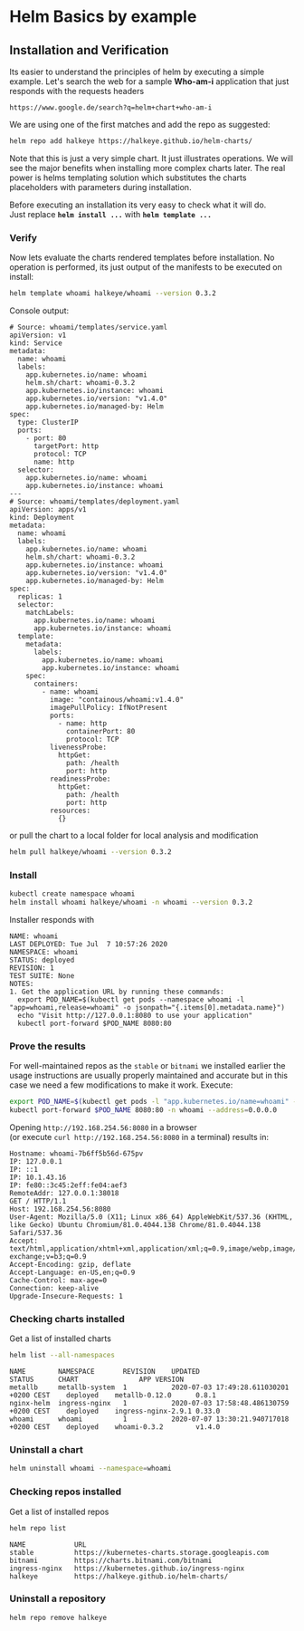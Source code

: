 # Helm Basics by example

## Installation and Verification

Its easier to understand the principles of helm by executing a simple example.
Let's search the web for a sample **Who-am-i** application that just responds with the requests headers

`https://www.google.de/search?q=helm+chart+who-am-i`

We are using one of the first matches and add the repo as suggested:

```bash
helm repo add halkeye https://halkeye.github.io/helm-charts/
```

Note that this is just a very simple chart. It just illustrates operations. We will see the
major benefits when installing more complex charts later.
The real power is helms templating solution which substitutes the charts placeholders
with parameters during installation.

Before executing an installation its very easy to check what it will do.  
Just replace **`helm install ...`** with **`helm template ...`**

### Verify

Now lets evaluate the charts rendered templates before installation.
No operation is performed, its just output of the manifests to be executed on install:

```bash
helm template whoami halkeye/whoami --version 0.3.2
```

Console output:

```text
# Source: whoami/templates/service.yaml
apiVersion: v1
kind: Service
metadata:
  name: whoami
  labels:
    app.kubernetes.io/name: whoami
    helm.sh/chart: whoami-0.3.2
    app.kubernetes.io/instance: whoami
    app.kubernetes.io/version: "v1.4.0"
    app.kubernetes.io/managed-by: Helm
spec:
  type: ClusterIP
  ports:
    - port: 80
      targetPort: http
      protocol: TCP
      name: http
  selector:
    app.kubernetes.io/name: whoami
    app.kubernetes.io/instance: whoami
---
# Source: whoami/templates/deployment.yaml
apiVersion: apps/v1
kind: Deployment
metadata:
  name: whoami
  labels:
    app.kubernetes.io/name: whoami
    helm.sh/chart: whoami-0.3.2
    app.kubernetes.io/instance: whoami
    app.kubernetes.io/version: "v1.4.0"
    app.kubernetes.io/managed-by: Helm
spec:
  replicas: 1
  selector:
    matchLabels:
      app.kubernetes.io/name: whoami
      app.kubernetes.io/instance: whoami
  template:
    metadata:
      labels:
        app.kubernetes.io/name: whoami
        app.kubernetes.io/instance: whoami
    spec:
      containers:
        - name: whoami
          image: "containous/whoami:v1.4.0"
          imagePullPolicy: IfNotPresent
          ports:
            - name: http
              containerPort: 80
              protocol: TCP
          livenessProbe:
            httpGet:
              path: /health
              port: http
          readinessProbe:
            httpGet:
              path: /health
              port: http
          resources:
            {}
```

or pull the chart to a local folder for local analysis and modification

```bash
helm pull halkeye/whoami --version 0.3.2
```

### Install

```bash
kubectl create namespace whoami
helm install whoami halkeye/whoami -n whoami --version 0.3.2
```

Installer responds with

```text
NAME: whoami
LAST DEPLOYED: Tue Jul  7 10:57:26 2020
NAMESPACE: whoami
STATUS: deployed
REVISION: 1
TEST SUITE: None
NOTES:
1. Get the application URL by running these commands:
  export POD_NAME=$(kubectl get pods --namespace whoami -l "app=whoami,release=whoami" -o jsonpath="{.items[0].metadata.name}")
  echo "Visit http://127.0.0.1:8080 to use your application"
  kubectl port-forward $POD_NAME 8080:80
```

### Prove the results

For well-maintained repos as the `stable` or `bitnami` we installed earlier
the usage instructions are usually properly maintained and accurate
but in this case we need a few modifications to make it work. Execute:

```bash
export POD_NAME=$(kubectl get pods -l "app.kubernetes.io/name=whoami" -n whoami -o jsonpath="{.items[0].metadata.name}")
kubectl port-forward $POD_NAME 8080:80 -n whoami --address=0.0.0.0
```

Opening `http://192.168.254.56:8080` in a browser  
(or execute `curl http://192.168.254.56:8080` in a terminal) results in:

```text
Hostname: whoami-7b6ff5b56d-675pv
IP: 127.0.0.1
IP: ::1
IP: 10.1.43.16
IP: fe80::3c45:2eff:fe04:aef3
RemoteAddr: 127.0.0.1:38018
GET / HTTP/1.1
Host: 192.168.254.56:8080
User-Agent: Mozilla/5.0 (X11; Linux x86_64) AppleWebKit/537.36 (KHTML, like Gecko) Ubuntu Chromium/81.0.4044.138 Chrome/81.0.4044.138 Safari/537.36
Accept: text/html,application/xhtml+xml,application/xml;q=0.9,image/webp,image/apng,*/*;q=0.8,application/signed-exchange;v=b3;q=0.9
Accept-Encoding: gzip, deflate
Accept-Language: en-US,en;q=0.9
Cache-Control: max-age=0
Connection: keep-alive
Upgrade-Insecure-Requests: 1
```

### Checking charts installed

Get a list of installed charts

```bash
helm list --all-namespaces
```

```text
NAME      	NAMESPACE     	REVISION	UPDATED                                 	STATUS  	CHART              	APP VERSION
metallb   	metallb-system	1       	2020-07-03 17:49:28.611030201 +0200 CEST	deployed	metallb-0.12.0     	0.8.1
nginx-helm	ingress-nginx 	1       	2020-07-03 17:58:48.486130759 +0200 CEST	deployed	ingress-nginx-2.9.1	0.33.0
whoami    	whoami       	1       	2020-07-07 13:30:21.940717018 +0200 CEST	deployed	whoami-0.3.2       	v1.4.0
```

### Uninstall a chart

```bash
helm uninstall whoami --namespace=whoami
```

### Checking repos installed

Get a list of installed repos

```bash
helm repo list
```

```text
NAME         	URL
stable       	https://kubernetes-charts.storage.googleapis.com
bitnami      	https://charts.bitnami.com/bitnami
ingress-nginx	https://kubernetes.github.io/ingress-nginx
halkeye      	https://halkeye.github.io/helm-charts/
```

### Uninstall a repository

```bash
helm repo remove halkeye
```
